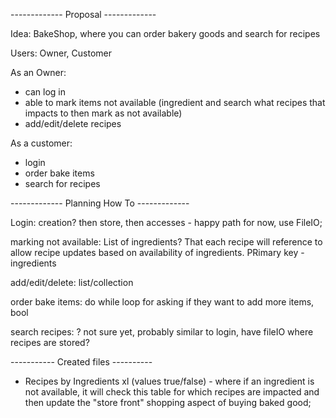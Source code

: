 ------------- Proposal -------------

Idea: BakeShop, where you can order bakery goods and search for recipes

Users: Owner, Customer

As an Owner:
- can log in
- able to mark items not available (ingredient and search what recipes that impacts to 
then mark as not available)
- add/edit/delete recipes

As a customer:
- login
- order bake items
- search for recipes


------------- Planning How To -------------

Login: creation? then store, then accesses - happy path for now, use FileIO;

marking not available: List of ingredients? That each recipe will reference to allow recipe 
updates based on availability of ingredients. PRimary key - ingredients

add/edit/delete: list/collection

order bake items: do while loop for asking if they want to add more items, bool

search recipes: ? not sure yet, probably similar to login, have fileIO where recipes are stored?

----------- Created files ----------
 - Recipes by Ingredients xl (values true/false) - where if an ingredient is not available, it will check this table for which recipes are impacted and then update the "store front" shopping aspect of buying baked good;

